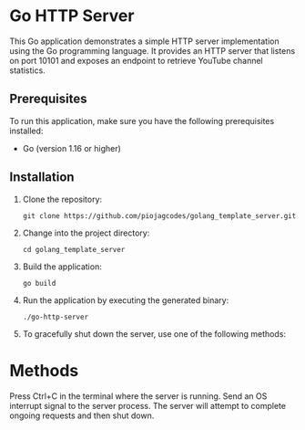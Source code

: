 # Go HTTP Server

This Go application demonstrates a simple HTTP server implementation using the Go programming language. It provides an HTTP server that listens on port 10101 and exposes an endpoint to retrieve YouTube channel statistics.

## Prerequisites

To run this application, make sure you have the following prerequisites installed:

- Go (version 1.16 or higher)

## Installation

1. Clone the repository:

   ```shell
   git clone https://github.com/piojagcodes/golang_template_server.git

2. Change into the project directory:

   ```shell
   cd golang_template_server
3. Build the application:
   ```shell
   go build
4. Run the application by executing the generated binary:
   ```shell
   ./go-http-server
5. To gracefully shut down the server, use one of the following methods:
# Methods
   Press Ctrl+C in the terminal where the server is running.
   Send an OS interrupt signal to the server process.
The server will attempt to complete ongoing requests and then shut down.
   

